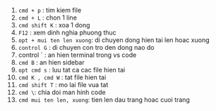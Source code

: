 1. `cmd + p` : tim kiem file
2. `cmd + L` : chon 1 line
3. `cmd shift K` : xoa 1 dong
4. `F12` : xem dinh nghia phuong thuc
5. `opt + mui ten len xuong`: di chuyen dong hien tai len hoac xuong
6. `control G` : di chuyen con tro den dong nao do
7. control ` : an hien terminal trong vs code
8. `cmd B` : an hien sidebar
9. `opt cmd s` : luu tat ca cac file hien tai
10. `cmd K , cmd W` : tat file hien tai
11. `cmd shift T` : mo lai file vua tat
12. `cmd \`: chia doi man hinh code
13. `cmd mui ten len, xuong`: tien len dau trang hoac cuoi trang
